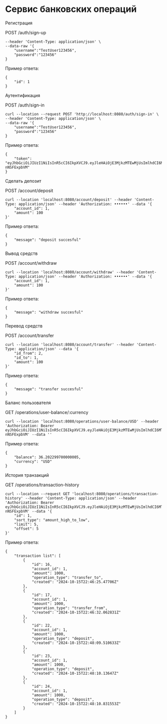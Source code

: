 # Сервис банковских операций
Регистрация

POST   /auth/sign-up
```curl --location --request POST 'http://localhost:8080/auth/sign-up' \
--header 'Content-Type: application/json' \
--data-raw '{
    "username":"TestUser123456",
    "password":"123456"
}
```
Пример ответа:
```
{
    "id": 1
}
```
Аутентификация

POST   /auth/sign-in
```
curl --location --request POST 'http://localhost:8080/auth/sign-in' \
--header 'Content-Type: application/json' \
--data-raw '{
    "username":"TestUser123456",
    "password":"123456"
}
```
Пример ответа:
```
{
    "token": "eyJhbGciOiJIUzI1NiIsInR5cCI6IkpXVCJ9.eyJleHAiOjE3MjkzMTEwMjUsImlhdCI6MTcyOTI2NzgyNSwidXNlcl9pZCI6MX0.MxUvy0xQzPqtCUNQR2B7zBE3KS5JZrWd-nNSFExpbVM"
}
```
Сделать депозит

POST   /account/deposit
```
curl --location 'localhost:8080/account/deposit' --header 'Content-Type: application/json' --header 'Authorization: ••••••' --data '{
    "account_id": 1,
    "amount": 100
}'
```
Пример ответа:
```
{
    "message": "deposit succesful"
}
```
Вывод средств

POST   /account/withdraw
```
curl --location 'localhost:8080/account/withdraw' --header 'Content-Type: application/json' --header 'Authorization: ••••••' --data '{
    "account_id": 1,
    "amount": 100
}'
```
Пример ответа:
```
{
    "message": "withdraw succesful"
}
```
Перевод средств

POST   /account/transfer
```
curl --location 'localhost:8080/account/transfer' --header 'Content-Type: application/json' --data '{
    "id_from": 2,
    "id_to": 1,
    "amount": 100
}'
```
Пример ответа:
```
{
    "message": "transfer succesful"
}
```
Баланс пользователя

GET    /operations/user-balance/:currency
```
curl --location 'localhost:8080/operations/user-balance/USD' --header 'Authorization: Bearer eyJhbGciOiJIUzI1NiIsInR5cCI6IkpXVCJ9.eyJleHAiOjE3MjkzMTEwMjUsImlhdCI6MTcyOTI2NzgyNSwidXNlcl9pZCI6MX0.MxUvy0xQzPqtCUNQR2B7zBE3KS5JZrWd-nNSFExpbVM' --data ''
```
Пример ответа:
```
{
    "balance": 36.202299700000005,
    "currency": "USD"
}
```
История транзакций

GET    /operations/transaction-history
```
curl --location --request GET 'localhost:8080/operations/transaction-history' --header 'Content-Type: application/json' --header 'Authorization: Bearer eyJhbGciOiJIUzI1NiIsInR5cCI6IkpXVCJ9.eyJleHAiOjE3MjkzMTEwMjUsImlhdCI6MTcyOTI2NzgyNSwidXNlcl9pZCI6MX0.MxUvy0xQzPqtCUNQR2B7zBE3KS5JZrWd-nNSFExpbVM' --data '{
    "id": 1,
    "sort_type": "amount_high_to_low",
    "limit": 5,
    "offset": 5
}'
```
Пример ответа:
```
{
    "transaction list": [
        {
            "id": 16,
            "account_id": 1,
            "amount": 1000,
            "operation_type": "transfer_to",
            "created": "2024-10-15T22:46:25.47706Z"
        },
        {
            "id": 17,
            "account_id": 1,
            "amount": 1000,
            "operation_type": "transfer_from",
            "created": "2024-10-15T22:46:32.062831Z"
        },
        {
            "id": 22,
            "account_id": 1,
            "amount": 1000,
            "operation_type": "deposit",
            "created": "2024-10-15T22:48:09.510633Z"
        },
        {
            "id": 23,
            "account_id": 1,
            "amount": 1000,
            "operation_type": "deposit",
            "created": "2024-10-15T22:48:10.13647Z"
        },
        {
            "id": 24,
            "account_id": 1,
            "amount": 1000,
            "operation_type": "deposit",
            "created": "2024-10-15T22:48:10.831553Z"
        }
    ]
}
```
